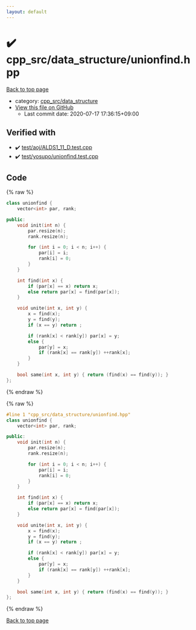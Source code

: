 ```yaml
---
layout: default
---
```


<!-- mathjax config similar to math.stackexchange -->
<script type="text/javascript" async
  src="https://cdnjs.cloudflare.com/ajax/libs/mathjax/2.7.5/MathJax.js?config=TeX-MML-AM_CHTML">
</script>
<script type="text/x-mathjax-config">
  MathJax.Hub.Config({
    TeX: { equationNumbers: { autoNumber: "AMS" }},
    tex2jax: {
      inlineMath: [ ['$','$'] ],
      processEscapes: true
    },
    "HTML-CSS": { matchFontHeight: false },
    displayAlign: "left",
    displayIndent: "2em"
  });
</script>

<script type="text/javascript" src="https://cdnjs.cloudflare.com/ajax/libs/jquery/3.4.1/jquery.min.js"></script>
<script src="https://cdn.jsdelivr.net/npm/jquery-balloon-js@1.1.2/jquery.balloon.min.js" integrity="sha256-ZEYs9VrgAeNuPvs15E39OsyOJaIkXEEt10fzxJ20+2I=" crossorigin="anonymous"></script>
<script type="text/javascript" src="../../../assets/js/copy-button.js"></script>
<link rel="stylesheet" href="../../../assets/css/copy-button.css" />


# :heavy_check_mark: cpp_src/data_structure/unionfind.hpp

<a href="../../../index.html">Back to top page</a>

* category: <a href="../../../index.html#0efeb1959dbc8f7e9170e2d5bfa803ae">cpp_src/data_structure</a>
* <a href="{{ site.github.repository_url }}/blob/master/cpp_src/data_structure/unionfind.hpp">View this file on GitHub</a>
    - Last commit date: 2020-07-17 17:36:15+09:00




## Verified with

* :heavy_check_mark: <a href="../../../verify/test/aoj/ALDS1_11_D.test.cpp.html">test/aoj/ALDS1_11_D.test.cpp</a>
* :heavy_check_mark: <a href="../../../verify/test/yosupo/unionfind.test.cpp.html">test/yosupo/unionfind.test.cpp</a>


## Code

<a id="unbundled"></a>
{% raw %}
```cpp
class unionfind {
	vector<int> par, rank;

public:
	void init(int n) {
		par.resize(n);
		rank.resize(n);

		for (int i = 0; i < n; i++) {
			par[i] = i;
			rank[i] = 0;
		}
	}

	int find(int x) {
		if (par[x] == x) return x;
		else return par[x] = find(par[x]);
	}

	void unite(int x, int y) {
		x = find(x);
		y = find(y);
		if (x == y) return ;

		if (rank[x] < rank[y]) par[x] = y;
		else {
			par[y] = x;
			if (rank[x] == rank[y]) ++rank[x];
		}
	}

	bool same(int x, int y) { return (find(x) == find(y)); }
};
```
{% endraw %}

<a id="bundled"></a>
{% raw %}
```cpp
#line 1 "cpp_src/data_structure/unionfind.hpp"
class unionfind {
	vector<int> par, rank;

public:
	void init(int n) {
		par.resize(n);
		rank.resize(n);

		for (int i = 0; i < n; i++) {
			par[i] = i;
			rank[i] = 0;
		}
	}

	int find(int x) {
		if (par[x] == x) return x;
		else return par[x] = find(par[x]);
	}

	void unite(int x, int y) {
		x = find(x);
		y = find(y);
		if (x == y) return ;

		if (rank[x] < rank[y]) par[x] = y;
		else {
			par[y] = x;
			if (rank[x] == rank[y]) ++rank[x];
		}
	}

	bool same(int x, int y) { return (find(x) == find(y)); }
};

```
{% endraw %}

<a href="../../../index.html">Back to top page</a>

